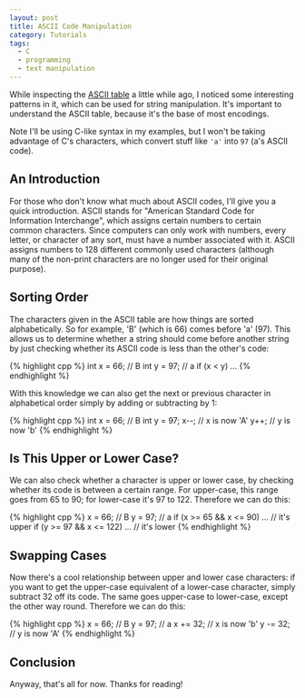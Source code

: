 ```yaml
---
layout: post
title: ASCII Code Manipulation
category: Tutorials
tags:
  - C
  - programming
  - text manipulation
---
```


While inspecting the [ASCII table](http://www.asciitable.com) a little while ago, I noticed some interesting patterns in it, which can be used for string manipulation. It's important to understand the ASCII table, because it's the base of most encodings.

Note I'll be using C-like syntax in my examples, but I won't be taking advantage of C's characters, which convert stuff like `'a'` into `97` (a's ASCII code).

## An Introduction

For those who don't know what much about ASCII codes, I'll give you a quick introduction. ASCII stands for "American Standard Code for Information Interchange", which assigns certain numbers to certain common characters. Since computers can only work with numbers, every letter, or character of any sort, must have a number associated with it. ASCII assigns numbers to 128 different commonly used characters (although many of the non-print characters are no longer used for their original purpose).

## Sorting Order

The characters given in the ASCII table are how things are sorted alphabetically. So for example, 'B' (which is 66) comes before 'a' (97). This allows us to determine whether a string should come before another string by just checking whether its ASCII code is less than the other's code:

{% highlight cpp %}
int x = 66; // B
int y = 97; // a
if (x < y) ...
{% endhighlight %}

With this knowledge we can also get the next or previous character in alphabetical order simply by adding or subtracting by 1:

{% highlight cpp %}
int x = 66; // B
int y = 97;
x--; // x is now 'A'
y++; // y is now 'b'
{% endhighlight %}

## Is This Upper or Lower Case?

We can also check whether a character is upper or lower case, by checking whether its code is between a certain range. For upper-case, this range goes from 65 to 90; for lower-case it's 97 to 122. Therefore we can do this:

{% highlight cpp %}
x = 66; // B
y = 97; // a
if (x >= 65 && x <= 90) ... // it's upper
if (y >= 97 && x <= 122) ... // it's lower
{% endhighlight %}

## Swapping Cases

Now there's a cool relationship between upper and lower case characters: if you want to get the upper-case equivalent of a lower-case character, simply subtract 32 off its code. The same goes upper-case to lower-case, except the other way round. Therefore we can do this:

{% highlight cpp %}
x = 66; // B
y = 97; // a
x += 32; // x is now 'b'
y -= 32; // y is now 'A'
{% endhighlight %}

## Conclusion

Anyway, that's all for now. Thanks for reading!
